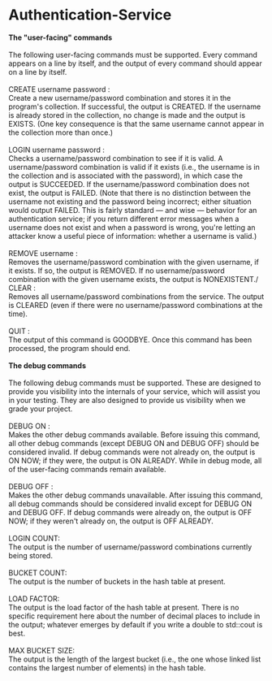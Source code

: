 # Authentication-Service

**The "user-facing" commands**\
\
The following user-facing commands must be supported. Every command appears on a line by itself, and the output of every command should appear on a line by itself.\
\
CREATE username password :\
Create a new username/password combination and stores it in the program's collection. If successful, the output is CREATED. If the username is already stored in the collection, no change is made and the output is EXISTS. (One key consequence is that the same username cannot appear in the collection more than once.)\
\
LOGIN username password	:\
Checks a username/password combination to see if it is valid. A username/password combination is valid if it exists (i.e., the username is in the collection and is associated with the password), in which case the output is SUCCEEDED. If the username/password combination does not exist, the output is FAILED. (Note that there is no distinction between the username not existing and the password being incorrect; either situation would output FAILED. This is fairly standard — and wise — behavior for an authentication service; if you return different error messages when a username does not exist and when a password is wrong, you're letting an attacker know a useful piece of information: whether a username is valid.)\
\
REMOVE username :\
Removes the username/password combination with the given username, if it exists. If so, the output is REMOVED. If no username/password combination with the given username exists, the output is NONEXISTENT./
\
CLEAR :\
Removes all username/password combinations from the service. The output is CLEARED (even if there were no username/password combinations at the time).\
\
QUIT :\
The output of this command is GOODBYE. Once this command has been processed, the program should end.\
\
**The debug commands**\
\
The following debug commands must be supported. These are designed to provide you visibility into the internals of your service, which will assist you in your testing. They are also designed to provide us visibility when we grade your project.\
\
DEBUG ON :\
Makes the other debug commands available. Before issuing this command, all other debug commands (except DEBUG ON and DEBUG OFF) should be considered invalid. If debug commands were not already on, the output is ON NOW; if they were, the output is ON ALREADY. While in debug mode, all of the user-facing commands remain available.\
\
DEBUG OFF :\
Makes the other debug commands unavailable. After issuing this command, all debug commands should be considered invalid except for DEBUG ON and DEBUG OFF. If debug commands were already on, the output is OFF NOW; if they weren't already on, the output is OFF ALREADY.\
\
LOGIN COUNT:\
The output is the number of username/password combinations currently being stored.\
\
BUCKET COUNT:\
The output is the number of buckets in the hash table at present.\
\
LOAD FACTOR:\
The output is the load factor of the hash table at present. There is no specific requirement here about the number of decimal places to include in the output; whatever emerges by default if you write a double to std::cout is best.\
\
MAX BUCKET SIZE:\
The output is the length of the largest bucket (i.e., the one whose linked list contains the largest number of elements) in the hash table.
